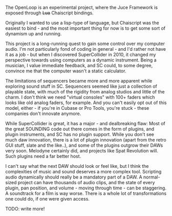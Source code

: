 The OpenLoop is an experimental project, where the Juce Framework is exposed through ~~Lua~~ Chaiscript bindings.

Originally I wanted to use a lisp-type of language, but Chaiscript was the easiest to bind - and the most important thing for now is to get some sort of dynamism up and running.

This project is a long-running quest to gain some control over my computer audio. I'm not particularly fond of coding in general - and I'd rather not have it as a job - but when I discovered SuperCollider in 2010, it changed my perspective towards using computers as a dynamic instrument. Being a musician, I value immediate feedback, and SC could, to some degree, convince me that the computer wasn't a static calculator.

The limitations of sequencers became more and more apparent while exploring sound stuff in SC. Sequencers seemed like just a collection of playable state, with much of the rigidity from analog studios and little of the charm. I don't think we need "virtual consoles" with 100+ faders which looks like old analog faders, for example. And you can't easily opt out of this model, either - if you're in Cubase or Pro Tools, you're stuck - these companies don't innovate anymore.

While SuperCollider is great, it has a major - and dealbreaking flaw: Most of the great SOUNDING code out there comes in the form of plugins, and plugin instruments, and SC has no plugin support. While you don't see much daw innovation, there is a lot of plugin innovation (apart from the retro GUI stuff, slate and the like..), and some of the plugins outgrow their DAWs very soon. Melodyne certainly did, and projects like Spat Revolution will. Such plugins need a far better host.

I can't say what the next DAW should look or feel like, but I think the complexities of music and sound deserves a more complex tool. Scripting audio dynamically should really be a mandatory part of a DAW. A normal-sized project can have thousands of audio clips, and the state of every plugin, pan position, and volume - moving through time - can be staggering. A soundtrack for a film is way worse. There is a whole lot of transformations one could do, if one were given access.

TODO: write more!
